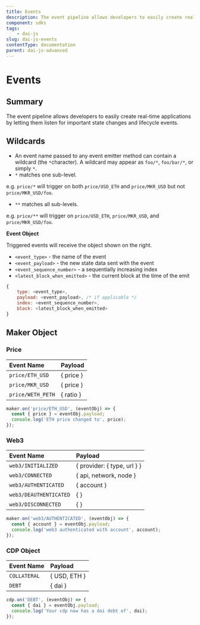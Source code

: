 ```yaml
---
title: Events
description: The event pipeline allows developers to easily create real-time applications by letting them listen for important state changes and lifecycle events.
component: sdks
tags:
	- dai-js
slug: dai-js-events
contentType: documentation
parent: dai-js-advanced
---
```


# Events

## Summary

The event pipeline allows developers to easily create real-time applications by letting them listen for important state changes and lifecycle events.

## Wildcards

- An event name passed to any event emitter method can contain a wildcard \(the `*`character\). A wildcard may appear as `foo/*`, `foo/bar/*`, or simply `*`.
- `*` matches one sub-level.

e.g. `price/*` will trigger on both `price/USD_ETH` and `price/MKR_USD` but not `price/MKR_USD/foo`.

- `**` matches all sub-levels.

e.g. `price/**` will trigger on `price/USD_ETH`, `price/MKR_USD`, and `price/MKR_USD/foo`.

**Event Object**

Triggered events will receive the object shown on the right.

- `<event_type>` - the name of the event
- `<event_payload>` - the new state data sent with the event
- `<event_sequence_number>` - a sequentially increasing index
- `<latest_block_when_emitted>` - the current block at the time of the emit

```javascript
{
    type: <event_type>,
    payload: <event_payload>, /* if applicable */
    index: <event_sequence_number>,
    block: <latest_block_when_emitted>
}
```

## Maker Object

### Price

| Event Name        | Payload   |
| :---------------- | :-------- |
| `price/ETH_USD`   | { price } |
| `price/MKR_USD`   | { price } |
| `price/WETH_PETH` | { ratio } |

```javascript
maker.on('price/ETH_USD', (eventObj) => {
  const { price } = eventObj.payload;
  console.log('ETH price changed to', price);
});
```

### Web3

| Event Name             | Payload                     |
| :--------------------- | :-------------------------- |
| `web3/INITIALIZED`     | { provider: { type, url } } |
| `web3/CONNECTED`       | { api, network, node }      |
| `web3/AUTHENTICATED`   | { account }                 |
| `web3/DEAUTHENTICATED` | { }                         |
| `web3/DISCONNECTED`    | { }                         |

```javascript
maker.on('web3/AUTHENTICATED', (eventObj) => {
  const { account } = eventObj.payload;
  console.log('web3 authenticated with account', account);
});
```

### CDP Object

| Event Name   | Payload      |
| :----------- | :----------- |
| `COLLATERAL` | { USD, ETH } |
| `DEBT`       | { dai }      |

```javascript
cdp.on('DEBT', (eventObj) => {
  const { dai } = eventObj.payload;
  console.log('Your cdp now has a dai debt of', dai);
});
```
